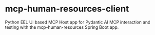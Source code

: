 # mcp-human-resources-client
Python EEL UI based MCP Host app for Pydantic AI MCP interaction and testing with the mcp-human-resources Spring Boot app.
